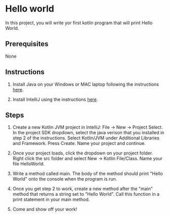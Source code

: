# Hello world

In this project, you will write yor first kotlin program that will print Hello World.

## Prerequisites

None

## Instructions

1. Install Java on your Windows or MAC laptop following the instructions [here](https://www.oracle.com/technetwork/java/javase/downloads/index.html).

2. Install IntelliJ using the instructions [here](https://www.jetbrains.com/idea/download/#section=windows).

## Steps

1. Create a new Kotlin JVM project in IntelliJ:  File -> New -> Project Select. In the project SDK dropdown, select the java verison that you installed in step 2 of the instructions. Select Kotlin/JVM under Additional Libraries and Framework. Press Create. Name your project and continue.
   
2. Once your project loads, click the dropdown on your project folder. Right click the src folder and select 
   New -> Kotlin File/Class. Name your file HelloWorld.

3. Write a method called main. The body of the method should print "Hello World" onto the console when the program is run.

4. Once you get step 2 to work, create a new method after the "main" method that returns a string set to "Hello World". Call this function in a print statement in your main method. 

5. Come and show off your work!
   